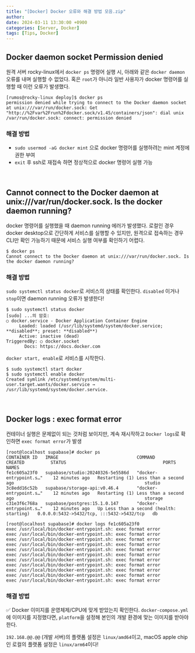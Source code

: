 ```yaml
---
title: "[Docker] Docker 오류와 해결 방법 모음.zip"
author: 
date: 2024-03-11 13:30:00 +0900
categories: [Server, Docker]
tags: [Tips, Docker]
---
```


## **Docker daemon socket Permission denied**

원격 서버 rocky-linux에서 `docker ps` 명령어 실행 시, 아래와 같은 `docker daemon` 오류를 내며 실행할 수 없었다. 혹은 `root`가 아니라 일반 사용자가 docker 명령어를 실행할 때 이런 오류가 발생했다.

```shell
[rumos@rocky-linux deploy]$ docker ps
permission denied while trying to connect to the Docker daemon socket at unix:///var/run/docker.sock: Get "http://%2Fvar%2Frun%2Fdocker.sock/v1.45/containers/json": dial unix /var/run/docker.sock: connect: permission denied
```

### **해결 방법**

- `sudo usermod -aG docker mint` 으로 docker 명령어를 실행하려는 mint 계정에 권한 부여
- `exit` 후 ssh로 재접속 하면 정상적으로 docker 명령어 실행 가능

<br>

## **Cannot connect to the Docker daemon at unix:///var/run/docker.sock. Is the docker daemon running?**

docker 명령어를 실행했을 때 daemon running 에러가 발생했다. 로컬인 경우 docker desktop으로 간단하게 서비스를 실행할 수 있지만, 원격으로 접속하는 경우 CLI만 확인 가능하기 때문에 서비스 실행 여부를 확인하기 어렵다.

```shell
$ docker ps
Cannot connect to the Docker daemon at unix:///var/run/docker.sock. Is the docker daemon running?
```

### **해결 방법**

`sudo systemctl status docker`로 서비스의 상태를 확인한다. `disabled` 이거나 `stop`이면 daemon running 오류가 발생한다!

```shell
$ sudo systemctl status docker
[sudo] ...의 암호: 
○ docker.service - Docker Application Container Engine
     Loaded: loaded (/usr/lib/systemd/system/docker.service; **disabled**; preset: **disabled**)
     Active: inactive (dead)
TriggeredBy: ○ docker.socket
       Docs: https://docs.docker.com
```

`docker start, enable`로 서비스를 시작한다.

```shell
$ sudo systemctl start docker
$ sudo systemctl enable docker
Created symlink /etc/systemd/system/multi-user.target.wants/docker.service → /usr/lib/systemd/system/docker.service.
```

<br>

## **Docker logs : exec format error**

컨테이너 실행은 문제없이 되는 것처럼 보이지만, 계속 재시작하고 `Docker logs`로 확인하면 `exec format error`가 발생

```shell
[root@localhost supabase]# docker ps
CONTAINER ID   IMAGE                              COMMAND                    CREATED          STATUS                                     PORTS                                       NAMES
fe1c605a23f0   supabase/studio:20240326-5e5586d   "docker-entrypoint.s…"    12 minutes ago   Restarting (1) Less than a second ago                                                  studio
3c8edd16c52b   supabase/storage-api:v0.46.4       "docker-entrypoint.s…"    12 minutes ago   Restarting (1) Less than a second ago                                                  storage
c31e3f6c768a   supabase/postgres:15.1.0.147       "docker-entrypoint.s…"    12 minutes ago   Up Less than a second (health: starting)   0.0.0.0:5432->5432/tcp, :::5432->5432/tcp   db
```

```shell
[root@localhost supabase]# docker logs fe1c605a23f0
exec /usr/local/bin/docker-entrypoint.sh: exec format error
exec /usr/local/bin/docker-entrypoint.sh: exec format error
exec /usr/local/bin/docker-entrypoint.sh: exec format error
exec /usr/local/bin/docker-entrypoint.sh: exec format error
exec /usr/local/bin/docker-entrypoint.sh: exec format error
exec /usr/local/bin/docker-entrypoint.sh: exec format error
exec /usr/local/bin/docker-entrypoint.sh: exec format error
exec /usr/local/bin/docker-entrypoint.sh: exec format error
exec /usr/local/bin/docker-entrypoint.sh: exec format error
exec /usr/local/bin/docker-entrypoint.sh: exec format error
exec /usr/local/bin/docker-entrypoint.sh: exec format error
```

### **해결 방법**

✅ Docker 이미지를 운영체제/CPU에 맞게 받았는지 확인한다. `docker-compose.yml`에 이미지를 지정했다면, `platform`을 설정해 본인의 개발 환경에 맞는 이미지를 받아야 한다.

`192.168.@@.@@` (개발 서버)의 플랫폼 설정은 `linux/amd64`이고, macOS apple chip인 로컬의 플랫폼 설정은 `linux/arm64`이다!

<script src="https://utteranc.es/client.js"
        repo="RumosZin/rumoszin.github.io"
        issue-term="pathname"
        theme="github-light"
        crossorigin="anonymous"
        async>
</script>